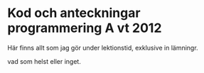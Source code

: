 # Kod och anteckningar programmering A vt 2012 #

Här finns allt som jag gör under lektionstid, exklusive in lämningr.

vad som helst eller inget.


